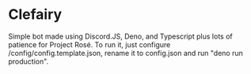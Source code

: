 # Clefairy

Simple bot made using Discord.JS, Deno, and Typescript plus lots of patience for Project Rosé. To run it, just configure /config/config.template.json, rename it to config.json and run "deno run production".